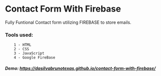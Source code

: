 # Contact Form With Firebase

Fully Funtional Contact form utilizing FIREBASE to store emails. 

### Tools used:

        1 - HTML
        2 - CSS
        3 - JavaScript
        4 - Google FireBase


##### Demo: https://dasilvabrunotexas.github.io/contact-form-with-firebase/